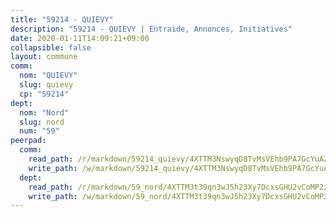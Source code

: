 ```yaml
---
title: "59214 - QUIEVY"
description: "59214 - QUIEVY | Entraide, Annonces, Initiatives"
date: 2020-01-11T14:09:21+09:00
collapsible: false
layout: commune
comm:
  nom: "QUIEVY"
  slug: quievy
  cp: "59214"
dept:
  nom: "Nord"
  slug: nord
  num: "59"
peerpad:
  comm:
    read_path: /r/markdown/59214_quievy/4XTTM3NswyqD8TvMsVEhb9PA7GcYuAZXm6jNu6T89s8XWRzg6
    write_path: /w/markdown/59214_quievy/4XTTM3NswyqD8TvMsVEhb9PA7GcYuAZXm6jNu6T89s8XWRzg6-K3TgV1oHQQrCSM8LRrUDzfQcHziSppGonMpfWusQqNN8vd2BDo4VzXn9M9k7KGY5PvUcT4s6kPfNFsds6azJis9agLtT4M2ouHk8UGwjSrtkkT3yYaVaCuiZ3LzYAjrkEsN6jxhc
  dept:
    read_path: /r/markdown/59_nord/4XTTM3t39qn3wJ5h23Xy7DcxsGHU2vCoMP2z3iS4TUn3TrtdJ
    write_path: /w/markdown/59_nord/4XTTM3t39qn3wJ5h23Xy7DcxsGHU2vCoMP2z3iS4TUn3TrtdJ-K3TgTuZGkuZqXfr6fpmH7pGsMT6ndvZQMyRDze5QBt7XScLWHoBi246kLoDKpTH2Yo4f3AFSSJqGc2ozvNww7qPLqsDjpvahxCbQ6F5znbfjp6kVgaDcTYc9LyhwSfYuCevnvZUQ
---
```


